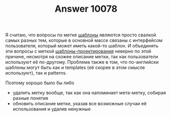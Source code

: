 ﻿---
title: "Answer 10078"
se.owner.user_id: 220571
se.owner.display_name: "Vadim Ovchinnikov"
se.owner.link: "https://ru.meta.stackoverflow.com/users/220571/vadim-ovchinnikov"
se.answer_id: 10078
se.question_id: 10076
se.post_type: answer
se.is_accepted: False
---
<p>Я считаю, что вопросы по метке <a href="https://ru.stackoverflow.com/questions/tagged/%d1%88%d0%b0%d0%b1%d0%bb%d0%be%d0%bd%d1%8b" class="post-tag" title="показать вопросы с меткой [шаблоны]" rel="tag">шаблоны</a> являются просто свалкой самых разных тем, которые в основной массе связаны с интерфейсом пользователя, который может иметь какой-то шаблон. И объединять эти вопросы с меткой <a href="https://ru.stackoverflow.com/questions/tagged/%d1%88%d0%b0%d0%b1%d0%bb%d0%be%d0%bd%d1%8b-%d0%bf%d1%80%d0%be%d0%b5%d0%ba%d1%82%d0%b8%d1%80%d0%be%d0%b2%d0%b0%d0%bd%d0%b8%d1%8f" class="post-tag" title="показать вопросы с меткой [шаблоны-проектирования]" rel="tag">шаблоны-проектирования</a> неверно по этой причине, несмотря на схожее описание метки, так как пользователи используют её по-другому. Проблема также в том, что по-английски шаблоны могут быть как и templates (её скорее в этом смысле используют), так и patterns.</p>

<p>Поэтому хорошо было бы либо</p>

<ul>
<li>удалить метку вообще, так как она напоминает мета-метку, собирая разные понятия</li>
<li>обновить описание метки, указав все возможные случаи её использования и удалив ненужные</li>
</ul>
